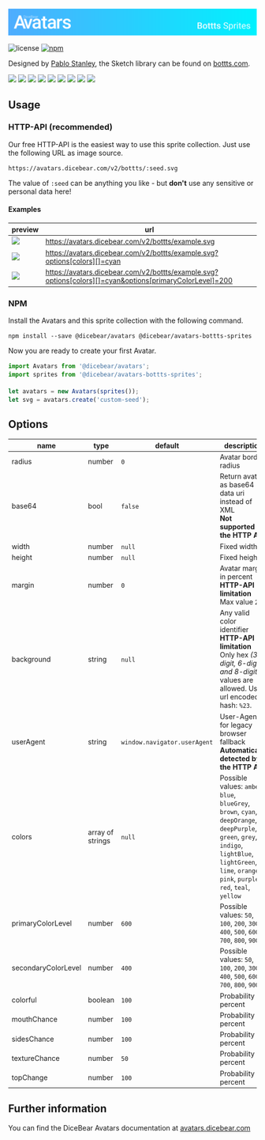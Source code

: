 ![DiceBear Avatars - Bottts Sprite Collection](https://raw.githubusercontent.com/DiceBear/avatars/master/packages/avatars-bottts-sprites/banner.svg?sanitize=true)

![license](https://img.shields.io/npm/l/@dicebear/avatars-bottts-sprites.svg?style=flat-square)
[![npm](https://img.shields.io/npm/v/@dicebear/avatars-bottts-sprites.svg?style=flat-square)](https://www.npmjs.com/package/@dicebear/avatars-bottts-sprites)

Designed by [Pablo Stanley](https://twitter.com/pablostanley), the Sketch library can be found on
[bottts.com](https://bottts.com/).

<p>
    <img src="https://avatars.dicebear.com/v2/bottts/1.svg" width="60" />
    <img src="https://avatars.dicebear.com/v2/bottts/2.svg" width="60" />
    <img src="https://avatars.dicebear.com/v2/bottts/3.svg" width="60" />
    <img src="https://avatars.dicebear.com/v2/bottts/4.svg" width="60" />
    <img src="https://avatars.dicebear.com/v2/bottts/5.svg" width="60" />
    <img src="https://avatars.dicebear.com/v2/bottts/6.svg" width="60" />
    <img src="https://avatars.dicebear.com/v2/bottts/7.svg" width="60" />
    <img src="https://avatars.dicebear.com/v2/bottts/8.svg" width="60" />
    <img src="https://avatars.dicebear.com/v2/bottts/9.svg" width="60" />
</p>

## Usage

### HTTP-API (recommended)

Our free HTTP-API is the easiest way to use this sprite collection. Just use the following URL as image source.

    https://avatars.dicebear.com/v2/bottts/:seed.svg

The value of `:seed` can be anything you like - but **don't** use any sensitive or personal data here!

#### Examples

| preview                                                                                                                           | url                                                                                                      |
| --------------------------------------------------------------------------------------------------------------------------------- | -------------------------------------------------------------------------------------------------------- |
| <img src="https://avatars.dicebear.com/v2/bottts/example.svg" width="60" />                                                       | https://avatars.dicebear.com/v2/bottts/example.svg                                                       |
| <img src="https://avatars.dicebear.com/v2/bottts/example.svg?options[colors][]=cyan" width="60" />                                | https://avatars.dicebear.com/v2/bottts/example.svg?options[colors][]=cyan                                |
| <img src="https://avatars.dicebear.com/v2/bottts/example.svg?options[colors][]=cyan&options[primaryColorLevel]=200" width="60" /> | https://avatars.dicebear.com/v2/bottts/example.svg?options[colors][]=cyan&options[primaryColorLevel]=200 |

### NPM

Install the Avatars and this sprite collection with the following command.

    npm install --save @dicebear/avatars @dicebear/avatars-bottts-sprites

Now you are ready to create your first Avatar.

```js
import Avatars from '@dicebear/avatars';
import sprites from '@dicebear/avatars-bottts-sprites';

let avatars = new Avatars(sprites());
let svg = avatars.create('custom-seed');
```

## Options

| name                | type             | default                      | description                                                                                                                                                                                                  |
| ------------------- | ---------------- | ---------------------------- | ------------------------------------------------------------------------------------------------------------------------------------------------------------------------------------------------------------ |
| radius              | number           | `0`                          | Avatar border radius                                                                                                                                                                                         |
| base64              | bool             | `false`                      | Return avatar as base64 data uri instead of XML <br> **Not supported by the HTTP API**                                                                                                                       |
| width               | number           | `null`                       | Fixed width                                                                                                                                                                                                  |
| height              | number           | `null`                       | Fixed height                                                                                                                                                                                                 |
| margin              | number           | `0`                          | Avatar margin in percent<br> **HTTP-API limitation** Max value `25`                                                                                                                                          |
| background          | string           | `null`                       | Any valid color identifier<br> **HTTP-API limitation** Only hex _(3-digit, 6-digit and 8-digit)_ values are allowed. Use url encoded hash: `%23`.                                                            |
| userAgent           | string           | `window.navigator.userAgent` | User-Agent for legacy browser fallback<br> **Automatically detected by the HTTP API**                                                                                                                        |
| colors              | array of strings | `null`                       | Possible values: `amber`, `blue`, `blueGrey`, `brown`, `cyan`, `deepOrange`, `deepPurple`, `green`, `grey`, `indigo`, `lightBlue`, `lightGreen`, `lime`, `orange`, `pink`, `purple`, `red`, `teal`, `yellow` |
| primaryColorLevel   | number           | `600`                        | Possible values: `50`, `100`, `200`, `300`, `400`, `500`, `600`, `700`, `800`, `900`                                                                                                                         |
| secondaryColorLevel | number           | `400`                        | Possible values: `50`, `100`, `200`, `300`, `400`, `500`, `600`, `700`, `800`, `900`                                                                                                                         |
| colorful            | boolean          | `100`                        | Probability in percent                                                                                                                                                                                       |
| mouthChance         | number           | `100`                        | Probability in percent                                                                                                                                                                                       |
| sidesChance         | number           | `100`                        | Probability in percent                                                                                                                                                                                       |
| textureChance       | number           | `50`                         | Probability in percent                                                                                                                                                                                       |
| topChange           | number           | `100`                        | Probability in percent                                                                                                                                                                                       |

## Further information

You can find the DiceBear Avatars documentation at [avatars.dicebear.com](https://avatars.dicebear.com)
